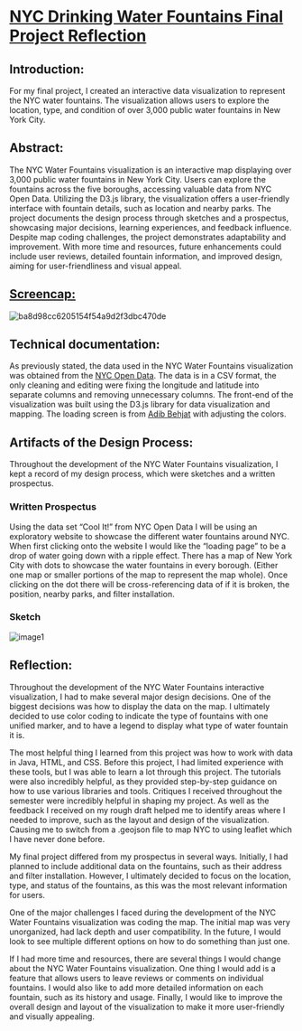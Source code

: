 # [NYC Drinking Water Fountains Final Project Reflection](https://elizabethgarrison.github.io/Interactive-Data-Vis-Spring2023/Final_Project/)

## Introduction:

For my final project, I created an interactive data visualization to represent the NYC water fountains. The visualization allows users to explore the location, type, and condition of over 3,000 public water fountains in New York City. 

## Abstract:

The NYC Water Fountains visualization is an interactive map displaying over 3,000 public water fountains in New York City. Users can explore the fountains across the five boroughs, accessing valuable data from NYC Open Data. Utilizing the D3.js library, the visualization offers a user-friendly interface with fountain details, such as location and nearby parks. The project documents the design process through sketches and a prospectus, showcasing major decisions, learning experiences, and feedback influence. Despite map coding challenges, the project demonstrates adaptability and improvement. With more time and resources, future enhancements could include user reviews, detailed fountain information, and improved design, aiming for user-friendliness and visual appeal.

## [Screencap:](https://i.gyazo.com/ba8d98cc6205154f54a9d2f3dbc470de.gif)
![ba8d98cc6205154f54a9d2f3dbc470de](https://github.com/ElizabethGarrison/Interactive-Data-Vis-Spring2023/assets/105076696/d3ec5584-8f8d-45b1-a892-0784d0b1c30e)


## Technical documentation:

As previously stated, the data used in the NYC Water Fountains visualization was obtained from the [NYC Open Data](https://data.cityofnewyork.us/Environment/NYC-Parks-Drinking-Fountains/622h-mkfu). The data is in a CSV format, the only cleaning and editing were fixing the longitude and latitude into separate columns and removing unnecessary columns. The front-end of the visualization was built using the D3.js library for data visualization and mapping. The loading screen is from [Adib Behjat](https://codepen.io/abehjat/pen/oXMENv) with adjusting the colors. 

## Artifacts of the Design Process:

Throughout the development of the NYC Water Fountains visualization, I kept a record of my design process, which were sketches and a written prospectus.

### Written Prospectus
Using the data set “Cool It!” from NYC Open Data  I will be using an exploratory website to showcase the different water fountains around NYC. When first clicking onto the website I would like the “loading page” to be a drop of water going down with a ripple effect. There has a map of New York City with dots to showcase the water fountains in every borough. (Either one map or smaller portions of the map to represent the map whole). Once clicking on the dot there will be cross-referencing data of if it is broken, the position, nearby parks, and filter installation. 

### Sketch
![image1](https://github.com/ElizabethGarrison/Garrison/assets/105076696/14caeeb8-3b33-442e-ad74-1ac40dbe7279)


## Reflection:

Throughout the development of the NYC Water Fountains interactive visualization, I had to make several major design decisions. One of the biggest decisions was how to display the data on the map. I ultimately decided to use color coding to indicate the type of fountains with one unified marker, and to have a legend to display what type of water fountain it is.

The most helpful thing I learned from this project was how to work with data in Java, HTML, and CSS. Before this project, I had limited experience with these tools, but I was able to learn a lot through this project. The tutorials were also incredibly helpful, as they provided step-by-step guidance on how to use various libraries and tools. Critiques I received throughout the semester were incredibly helpful in shaping my project. As well as the feedback I received on my rough draft helped me to identify areas where I needed to improve, such as the layout and design of the visualization. Causing me to switch from a .geojson file to map NYC to using leaflet which I have never done before. 

My final project differed from my prospectus in several ways. Initially, I had planned to include additional data on the fountains, such as their address and filter installation. However, I ultimately decided to focus on the location, type, and status of the fountains, as this was the most relevant information for users.

One of the major challenges I faced during the development of the NYC Water Fountains visualization was coding the map. The initial map was very unorganized, had lack depth and user compatibility. In the future, I would look to see multiple different options on how to do something than just one.

If I had more time and resources, there are several things I would change about the NYC Water Fountains visualization. One thing I would add is a feature that allows users to leave reviews or comments on individual fountains. I would also like to add more detailed information on each fountain, such as its history and usage. Finally, I would like to improve the overall design and layout of the visualization to make it more user-friendly and visually appealing.
